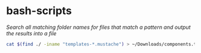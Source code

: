 # bash-scripts

*Search all matching folder names for files that match a pattern and output the results into a file*

```bash
cat $(find ./ -iname "templates-*.mustache") > ~/Downloads/components.txt
```
